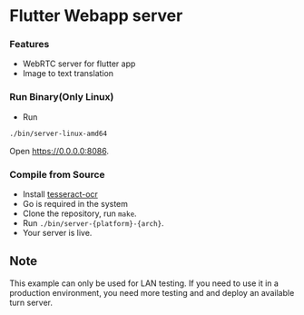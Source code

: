 # Flutter Webapp server
### Features

- WebRTC server for flutter app
- Image to text translation

### Run Binary(Only Linux)

- Run

```bash
./bin/server-linux-amd64
```

Open https://0.0.0.0:8086.

### Compile from Source

- Install [tesseract-ocr](https://github.com/tesseract-ocr/tesseract/wiki)
- Go is required in the system
- Clone the repository, run `make`.
- Run `./bin/server-{platform}-{arch}`.
- Your server is live.

## Note

This example can only be used for LAN testing. If you need to use it in a production environment, you need more testing and and deploy an available turn server.
